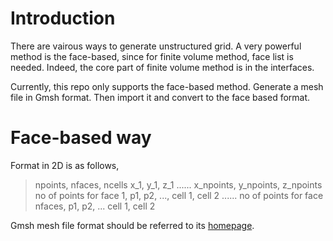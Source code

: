 # Introduction

There are vairous ways to generate unstructured grid. A very powerful method is the face-based, since for finite volume method, face list is needed. Indeed, the core part of finite volume method is in the interfaces.

Currently, this repo only supports the face-based method. Generate a mesh file in Gmsh format. Then import it and convert to the face based format.

# Face-based way

Format in 2D is as follows,

> npoints, nfaces, ncells
> x_1, y_1, z_1
> ......
> x_npoints, y_npoints, z_npoints
> no of points for face 1, p1, p2, ..., cell 1, cell 2
> ......
> no of points for face nfaces, p1, p2, ... cell 1, cell 2

Gmsh mesh file format should be referred to its [homepage](http://gmsh.info/doc/texinfo/gmsh.html).


